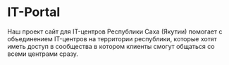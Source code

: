 # IT-Portal
Наш проект сайт для IT-центров Республики Саха (Якутии) помогает с объединением IT-центров на территории республики, которые хотят иметь доступ в сообщества в котором клиенты смогут общаться со всеми центрами сразу.
<img scr="./images/prew.png">